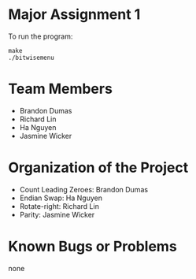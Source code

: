# Major Assignment 1
To run the program:
```
make
./bitwisemenu
```
# Team Members
- Brandon Dumas
- Richard Lin
- Ha Nguyen
- Jasmine Wicker
# Organization of the Project
- Count Leading Zeroes: Brandon Dumas
- Endian Swap: Ha Nguyen
- Rotate-right: Richard Lin
- Parity: Jasmine Wicker
# Known Bugs or Problems
none
